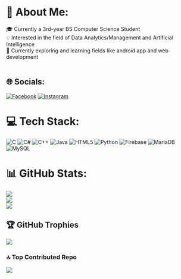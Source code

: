 # 💫 About Me:
:mortar_board: Currently a 3rd-year BS Computer Science Student<br>:bulb: Interested in the field of Data Analytics/Management and Artificial Intelligence<br>:mag_right: Currently exploring and learning fields like android app and web development<br><br>


## 🌐 Socials:
[![Facebook](https://img.shields.io/badge/Facebook-%231877F2.svg?logo=Facebook&logoColor=white)](https://facebook.com/@e467720) [![Instagram](https://img.shields.io/badge/Instagram-%23E4405F.svg?logo=Instagram&logoColor=white)](https://instagram.com/@e467720) 

# 💻 Tech Stack:
![C](https://img.shields.io/badge/c-%2300599C.svg?style=for-the-badge&logo=c&logoColor=white) ![C#](https://img.shields.io/badge/c%23-%23239120.svg?style=for-the-badge&logo=csharp&logoColor=white) ![C++](https://img.shields.io/badge/c++-%2300599C.svg?style=for-the-badge&logo=c%2B%2B&logoColor=white) ![Java](https://img.shields.io/badge/java-%23ED8B00.svg?style=for-the-badge&logo=openjdk&logoColor=white) ![HTML5](https://img.shields.io/badge/html5-%23E34F26.svg?style=for-the-badge&logo=html5&logoColor=white) ![Python](https://img.shields.io/badge/python-3670A0?style=for-the-badge&logo=python&logoColor=ffdd54) ![Firebase](https://img.shields.io/badge/firebase-%23039BE5.svg?style=for-the-badge&logo=firebase) ![MariaDB](https://img.shields.io/badge/MariaDB-003545?style=for-the-badge&logo=mariadb&logoColor=white) ![MySQL](https://img.shields.io/badge/mysql-4479A1.svg?style=for-the-badge&logo=mysql&logoColor=white)
# 📊 GitHub Stats:
![](https://github-readme-stats.vercel.app/api?username=e4677&theme=dark&hide_border=false&include_all_commits=false&count_private=false)<br/>
![](https://github-readme-streak-stats.herokuapp.com/?user=e4677&theme=dark&hide_border=false)<br/>
![](https://github-readme-stats.vercel.app/api/top-langs/?username=e4677&theme=dark&hide_border=false&include_all_commits=false&count_private=false&layout=compact)

## 🏆 GitHub Trophies
![](https://github-profile-trophy.vercel.app/?username=e4677&theme=radical&no-frame=false&no-bg=true&margin-w=4)

### 🔝 Top Contributed Repo
![](https://github-contributor-stats.vercel.app/api?username=e4677&limit=5&theme=dark&combine_all_yearly_contributions=true)

<!-- Proudly created with GPRM ( https://gprm.itsvg.in ) -->
